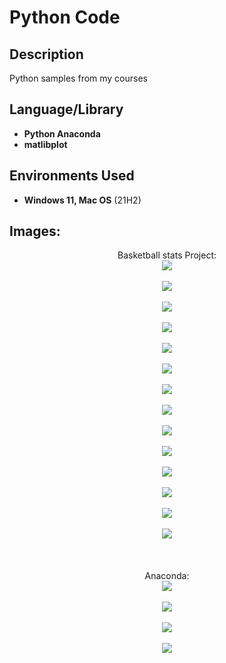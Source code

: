 <h1>Python Code</h1>


<h2>Description</h2>
Python samples from my courses
<br />


<h2>Language/Library</h2>

- <b>Python Anaconda</b> 
- <b>matlibplot</b>

<h2>Environments Used </h2>

- <b>Windows 11, Mac OS</b> (21H2)

<h2>Images:</h2>

<p align="center">
Basketball stats Project: <br/>
<img src="https://github.com/CaddenB26/PythonCode/blob/975a7f4b1152dba9b41246d3f325ab5febd439a8/BBall1.png" />
<br />
<br />
<img src="https://github.com/CaddenB26/PythonCode/blob/975a7f4b1152dba9b41246d3f325ab5febd439a8/BBall2.png" />
<br />
<br />
<img src="https://github.com/CaddenB26/PythonCode/blob/975a7f4b1152dba9b41246d3f325ab5febd439a8/BBall3.png" />
<br />
<br />
<img src="https://github.com/CaddenB26/PythonCode/blob/975a7f4b1152dba9b41246d3f325ab5febd439a8/BBall4.png" />
<br />
<br />
<img src="https://github.com/CaddenB26/PythonCode/blob/975a7f4b1152dba9b41246d3f325ab5febd439a8/BBall5.png" />
<br />
<br />
<img src="https://github.com/CaddenB26/PythonCode/blob/975a7f4b1152dba9b41246d3f325ab5febd439a8/BBall6.png" />
<br />
<br />
<img src="https://github.com/CaddenB26/PythonCode/blob/975a7f4b1152dba9b41246d3f325ab5febd439a8/BBall7.png" />
<br />
<br />
 <img src="https://github.com/CaddenB26/PythonCode/blob/975a7f4b1152dba9b41246d3f325ab5febd439a8/BBall8.png" />
<br />
<br />
 <img src="https://github.com/CaddenB26/PythonCode/blob/975a7f4b1152dba9b41246d3f325ab5febd439a8/BBall9.png" />
<br />
<br />
<img src="https://github.com/CaddenB26/PythonCode/blob/975a7f4b1152dba9b41246d3f325ab5febd439a8/BBall10.png" />
<br />
<br />
 <img src="https://github.com/CaddenB26/PythonCode/blob/975a7f4b1152dba9b41246d3f325ab5febd439a8/BBall11.png" />
<br />
<br />
 <img src="https://github.com/CaddenB26/PythonCode/blob/975a7f4b1152dba9b41246d3f325ab5febd439a8/BBall12.png" />
<br />
<br />
 <img src="https://github.com/CaddenB26/PythonCode/blob/975a7f4b1152dba9b41246d3f325ab5febd439a8/BBall13.png" />
<br />
<br />
 <img src="https://github.com/CaddenB26/PythonCode/blob/975a7f4b1152dba9b41246d3f325ab5febd439a8/BBall14.png" />
<br />
<br />
<br />
<br />
Anaconda: <br/>
<img src="https://github.com/CaddenB26/PythonCode/blob/c0e8d3b0f7c97eca78675b86e04f27ba82b2d978/Anaconda.png" />
<br />
<br />
<img src="https://github.com/CaddenB26/PythonCode/blob/c0e8d3b0f7c97eca78675b86e04f27ba82b2d978/Anaconda1.png" />
<br />
<br />
<img src="https://github.com/CaddenB26/PythonCode/blob/c0e8d3b0f7c97eca78675b86e04f27ba82b2d978/Anaconda2.png" />
<br />
<br />
<img src="https://github.com/CaddenB26/PythonCode/blob/c0e8d3b0f7c97eca78675b86e04f27ba82b2d978/Anaconda3.png" />
<br />
<br />
</p>

<!--
 ```diff
- text in red
+ text in green
! text in orange
# text in gray
@@ text in purple (and bold)@@
```
--!>
